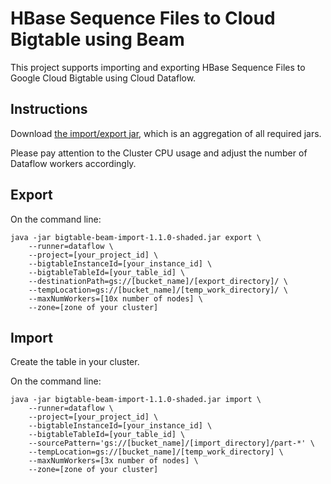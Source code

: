 # HBase Sequence Files to Cloud Bigtable using Beam

This project supports importing and exporting HBase Sequence Files to Google Cloud Bigtable using
Cloud Dataflow.

## Instructions

Download [the import/export jar](http://search.maven.org/remotecontent?filepath=com/google/cloud/bigtable/bigtable-beam-import/1.1.0/bigtable-beam-import-1.1.0-shaded.jar), which is an aggregation of all required jars.

Please pay attention to the Cluster CPU usage and adjust the number of Dataflow workers accordingly.

## Export

On the command line:

```
java -jar bigtable-beam-import-1.1.0-shaded.jar export \
    --runner=dataflow \
    --project=[your_project_id] \
    --bigtableInstanceId=[your_instance_id] \
    --bigtableTableId=[your_table_id] \
    --destinationPath=gs://[bucket_name]/[export_directory]/ \
    --tempLocation=gs://[bucket_name]/[temp_work_directory]/ \
    --maxNumWorkers=[10x number of nodes] \
    --zone=[zone of your cluster]
```

## Import

Create the table in your cluster.

On the command line:

```
java -jar bigtable-beam-import-1.1.0-shaded.jar import \
    --runner=dataflow \
    --project=[your_project_id] \
    --bigtableInstanceId=[your_instance_id] \
    --bigtableTableId=[your_table_id] \
    --sourcePattern='gs://[bucket_name]/[import_directory]/part-*' \
    --tempLocation=gs://[bucket_name]/[temp_work_directory] \
    --maxNumWorkers=[3x number of nodes] \
    --zone=[zone of your cluster]
```
